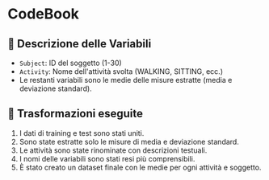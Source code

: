 # CodeBook

## 📌 Descrizione delle Variabili

- `Subject`: ID del soggetto (1-30)
- `Activity`: Nome dell'attività svolta (WALKING, SITTING, ecc.)
- Le restanti variabili sono le medie delle misure estratte (media e deviazione standard).

## 📌 Trasformazioni eseguite
1. I dati di training e test sono stati uniti.
2. Sono state estratte solo le misure di media e deviazione standard.
3. Le attività sono state rinominate con descrizioni testuali.
4. I nomi delle variabili sono stati resi più comprensibili.
5. È stato creato un dataset finale con le medie per ogni attività e soggetto.
